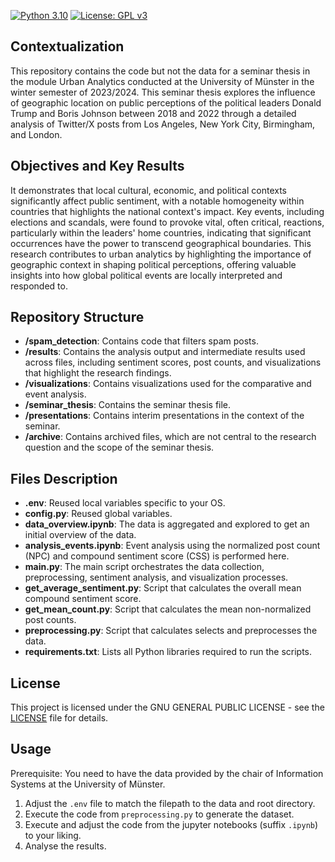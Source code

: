 [![Python 3.10](https://img.shields.io/badge/python-3.10.8-blue)](https://www.python.org/downloads/release/python-31013/) [![License: GPL v3](https://img.shields.io/badge/License-GPLv3-blue.svg)](https://www.gnu.org/licenses/gpl-3.0) 
<!-- ![GitHub version](https://img.shields.io/github/v/release/lgiesen/twitter-sentiment-analysis-politicians?color=green&include_prereleases) -->

## Contextualization

This repository contains the code but not the data for a seminar thesis in the module Urban Analytics conducted at the University of Münster in the winter semester of 2023/2024.
This seminar thesis explores the influence of geographic location on public perceptions of the political leaders Donald Trump and Boris Johnson between 2018 and 2022 through a detailed analysis of Twitter/X posts from Los Angeles, New York City, Birmingham, and London. 


## Objectives and Key Results
It demonstrates that local cultural, economic, and political contexts significantly affect public sentiment, with a notable homogeneity within countries that highlights the national context's impact. Key events, including elections and scandals, were found to provoke vital, often critical, reactions, particularly within the leaders' home countries, indicating that significant occurrences have the power to transcend geographical boundaries. This research contributes to urban analytics by highlighting the importance of geographic context in shaping political perceptions, offering valuable insights into how global political events are locally interpreted and responded to.

## Repository Structure

- **/spam_detection**: Contains code that filters spam posts.
- **/results**: Contains the analysis output and intermediate results used across files, including sentiment scores, post counts, and visualizations that highlight the research findings.
- **/visualizations**: Contains visualizations used for the comparative and event analysis.
- **/seminar_thesis**: Contains the seminar thesis file.
- **/presentations**: Contains interim presentations in the context of the seminar.
- **/archive**: Contains archived files, which are not central to the research question and the scope of the seminar thesis.

## Files Description

- **.env**: Reused local variables specific to your OS.
- **config.py**: Reused global variables.
- **data_overview.ipynb**: The data is aggregated and explored to get an initial overview of the data.
- **analysis_events.ipynb**: Event analysis using the normalized post count (NPC) and compound sentiment score (CSS) is performed here.
- **main.py**: The main script orchestrates the data collection, preprocessing, sentiment analysis, and visualization processes.
- **get_average_sentiment.py**: Script that calculates the overall mean compound sentiment score.
- **get_mean_count.py**: Script that calculates the mean non-normalized post counts.
- **preprocessing.py**: Script that calculates selects and preprocesses the data.
- **requirements.txt**: Lists all Python libraries required to run the scripts.

## License

This project is licensed under the GNU GENERAL PUBLIC LICENSE - see the [LICENSE](https://github.com/lgiesen/twitter-sentiment-analysis-politicians/blob/main/LICENSE) file for details.

## Usage

Prerequisite: You need to have the data provided by the chair of Information Systems at the University of Münster.
1. Adjust the `.env` file to match the filepath to the data and root directory.
2. Execute the code from `preprocessing.py` to generate the dataset.
3. Execute and adjust the code from the jupyter notebooks (suffix `.ipynb`) to your liking.
4. Analyse the results.